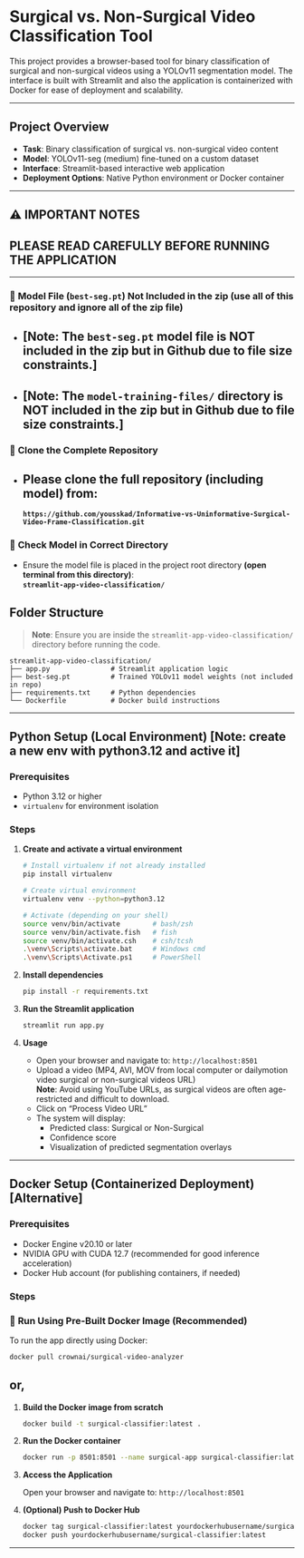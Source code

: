 

# Surgical vs. Non-Surgical Video Classification Tool

This project provides a browser-based tool for binary classification of surgical and non-surgical videos using a YOLOv11 segmentation model. The interface is built with Streamlit and also the application is containerized with Docker for ease of deployment and scalability.

---

## Project Overview

- **Task**: Binary classification of surgical vs. non-surgical video content  
- **Model**: YOLOv11-seg (medium) fine-tuned on a custom dataset  
- **Interface**: Streamlit-based interactive web application  
- **Deployment Options**: Native Python environment or Docker container  

---

## ⚠️ IMPORTANT NOTES

## PLEASE READ CAREFULLY BEFORE RUNNING THE APPLICATION

---

### 🔹 **Model File (`best-seg.pt`) Not Included in the zip (use all of this repository and ignore all of the zip file)**

- ## [Note: The `best-seg.pt` model file is **NOT** included in the zip but in Github due to file size constraints.]
- ## [Note: The `model-training-files/` directory is **NOT** included in the zip but in Github due to file size constraints.]


### 🔹 **Clone the Complete Repository**

- ## Please clone the **full repository (including model)** from:  
  **`https://github.com/yousskad/Informative-vs-Uninformative-Surgical-Video-Frame-Classification.git`**

### 🔹 **Check Model in Correct Directory**

- Ensure the model file is placed in the project root directory **(open terminal from this directory)**:  
  **`streamlit-app-video-classification/`**


## Folder Structure

> **Note**: Ensure you are inside the `streamlit-app-video-classification/` directory before running the code.

```
streamlit-app-video-classification/
├── app.py               # Streamlit application logic
├── best-seg.pt          # Trained YOLOv11 model weights (not included in repo)
├── requirements.txt     # Python dependencies
└── Dockerfile           # Docker build instructions
```

---

## Python Setup (Local Environment) [Note: create a new env with python3.12 and active it]

### Prerequisites

- Python 3.12 or higher  
- `virtualenv` for environment isolation  

### Steps

1. **Create and activate a virtual environment**

    ```bash
    # Install virtualenv if not already installed
    pip install virtualenv

    # Create virtual environment
    virtualenv venv --python=python3.12

    # Activate (depending on your shell)
    source venv/bin/activate        # bash/zsh
    source venv/bin/activate.fish   # fish
    source venv/bin/activate.csh    # csh/tcsh
    .\venv\Scripts\activate.bat     # Windows cmd
    .\venv\Scripts\Activate.ps1     # PowerShell
    ```

2. **Install dependencies**

    ```bash
    pip install -r requirements.txt
    ```

3. **Run the Streamlit application**

    ```bash
    streamlit run app.py
    ```

4. **Usage**

    - Open your browser and navigate to: `http://localhost:8501`
    - Upload a video (MP4, AVI, MOV from local computer or dailymotion video surgical or non-surgical videos URL)  
      **Note**: Avoid using YouTube URLs, as surgical videos are often age-restricted and difficult to download.
    - Click on “Process Video URL”
    - The system will display:
      - Predicted class: Surgical or Non-Surgical  
      - Confidence score  
      - Visualization of predicted segmentation overlays

---

## Docker Setup (Containerized Deployment) [Alternative]

### Prerequisites

- Docker Engine v20.10 or later  
- NVIDIA GPU with CUDA 12.7 (recommended for good inference acceleration)  
- Docker Hub account (for publishing containers, if needed)  

### Steps

### 🔹 **Run Using Pre-Built Docker Image (Recommended)**

To run the app directly using Docker:

```bash
docker pull crownai/surgical-video-analyzer
```
## or,


1. **Build the Docker image from scratch**

    ```bash
    docker build -t surgical-classifier:latest .
    ```

2. **Run the Docker container**

    ```bash
    docker run -p 8501:8501 --name surgical-app surgical-classifier:latest
    ```

3. **Access the Application**

    Open your browser and navigate to: `http://localhost:8501`

4. **(Optional) Push to Docker Hub**

    ```bash
    docker tag surgical-classifier:latest yourdockerhubusername/surgical-classifier:latest
    docker push yourdockerhubusername/surgical-classifier:latest
    ```

---
```

